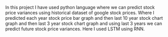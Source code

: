 In this project I have used python language where we can predict stock price variances using historical dataset of google stock prices.
Where I predicted each year stock price bar graph and then last 10 year stock chart graph and then last 3 year stock chart graph and using last 3 years we can predict future stock price variances.
Here I used LSTM using RNN.

